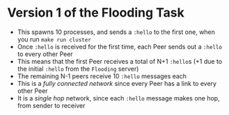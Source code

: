 # Version 1 of the Flooding Task
- This spawns 10 processes, and sends a `:hello` to the first one, when you run `make run cluster`
- Once `:hello` is received for the first time, each Peer sends out a `:hello` to every other Peer
- This means that the first Peer receives a total of N+1 `:hello`s (+1 due to the initial `:hello` from the `Flooding` server)
- The remaining N-1 peers receive 10 `:hello` messages each
- This is a *fully connected network* since every Peer has a link to every other Peer
- It is a *single hop* network, since each `:hello` message makes one hop, from sender to receiver
